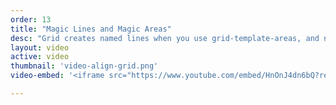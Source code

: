 ```yaml
---
order: 13
title: "Magic Lines and Magic Areas"
desc: "Grid creates named lines when you use grid-template-areas, and named areas when you use named lines."
layout: video
active: video
thumbnail: 'video-align-grid.png'
video-embed: '<iframe src="https://www.youtube.com/embed/HnOnJ4dn6bQ?rel=0&amp;showinfo=0" frameborder="0" allowfullscreen></iframe>'

---
```

